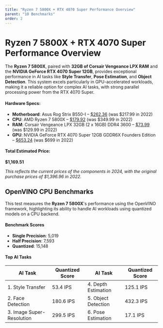 ```yaml
---
title: "Ryzen 7 5800X + RTX 4070 Super Performance Overview"
parent: "10 Benchmarks"
order: 2
---
```

# **Ryzen 7 5800X + RTX 4070 Super Performance Overview**

The **Ryzen 7 5800X**, paired with **32GB of Corsair Vengeance LPX RAM** and the **NVIDIA GeForce RTX 4070 Super 12GB**, provides exceptional performance in AI tasks like **Style Transfer**, **Pose Estimation**, and **Object Detection**. This system excels particularly in GPU-accelerated workloads, making it a reliable option for complex AI tasks, with strong parallel processing power from the RTX 4070 Super.

#### **Hardware Specs:**
- **Motherboard**: Asus Rog Strix B550-I – [$262.36](https://amzn.to/4cxdprE) (was $217.99 in 2022)
- **CPU**: AMD Ryzen 7 5800X – [$179.92](https://amzn.to/4cxdprE) (was $349.99 in 2022)
- **RAM**: Corsair Vengeance LPX 32GB (2 x 16GB) DDR4 3600 – [$73.99](https://amzn.to/4dHcsOu) (was $129.99 in 2022)
- **GPU**: NVIDIA GeForce RTX 4070 Super 12GB GDDR6X Founders Edition – [$653.24](https://amzn.to/3SWia6Z) (was $699 in 2022)

#### **Total Estimated Price**:  
**$1,169.51**

*This reflects the current prices of the components in 2024, with the original purchase prices of $1,396.96 in 2022.*


## **OpenVINO CPU Benchmarks**

This test measures the **Ryzen 7 5800X**'s performance using the OpenVINO framework, highlighting its ability to handle AI workloads using quantized models on a CPU backend.

#### **Benchmark Scores**  
- **Single Precision**: 5,019  
- **Half Precision**: 7,593  
- **Quantized**: 15,148  

#### **Top AI Tasks**

| **AI Task**               | **Quantized Score** | **AI Task**         | **Quantized Score** |
| ------------------------- | ------------------- | ------------------- | ------------------- |
| 1. Style Transfer         | 53.4 IPS            | 4. Depth Estimation | 125.1 IPS           |
| 2. Face Detection         | 180.6 IPS           | 5. Object Detection | 432.3 IPS           |
| 3. Image Super-Resolution | 299.5 IPS           | 6. Pose Estimation  | 17.1 IPS            |
